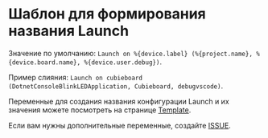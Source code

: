 # Шаблон для формирования названия Launch

Значение по умолчанию: `Launch on %{device.label} (%{project.name}, %{device.board.name}, %{device.user.debug})`.

Пример слияния: `Launch on cubieboard (DotnetConsoleBlinkLEDApplication, Cubieboard, debugvscode)`.

Переменные для создания названия конфигурации Launch и их значения можете посмотреть на странице [Template](Template_ru.md "Template").

Если вам нужны дополнительные переменные, создайте [ISSUE](https://github.com/devdotnetorg/vscode-extension-dotnet-fastiot/issues "ISSUE").
